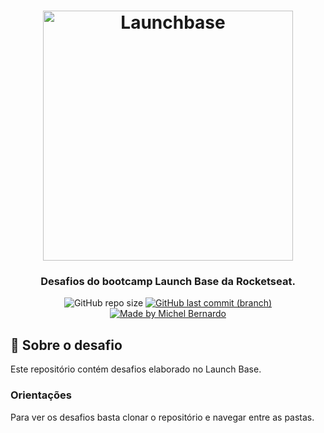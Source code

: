 <h1 align="center">
    <img alt="Launchbase" src="https://storage.googleapis.com/golden-wind/bootcamp-launchbase/logo.png" width="400px" />
</h1>

<h3 align="center">
  Desafios do bootcamp Launch Base da Rocketseat.
</h3>

<p align="center">	
	
  <img alt="GitHub repo size" src="https://img.shields.io/github/repo-size/bernardojachegou/launchbase_challenges_rocketseat?color=%23ff9900&style=for-the-badge">
	
  <a href="https://github.com/bernardojachegou/launchbase_challenges_rocketseat/commits/master">
    <img alt="GitHub last commit (branch)" src="https://img.shields.io/github/last-commit/bernardojachegou/launchbase_challenges_rocketseat/master?color=%23ff9900&style=for-the-badge">
</a>
    <a href="https://www.linkedin.com/in/bernardojachegou/">
    <img alt="Made by Michel Bernardo" src="https://img.shields.io/badge/Mady%20By-Michel%20Bernardo-%23ff9900?style=for-the-badge">
  </a>

 
</p>

## :rocket: Sobre o desafio

Este repositório contém desafios elaborado no Launch Base.

### Orientações
<p>
Para ver os desafios basta clonar o repositório e navegar entre as pastas.
</p>

